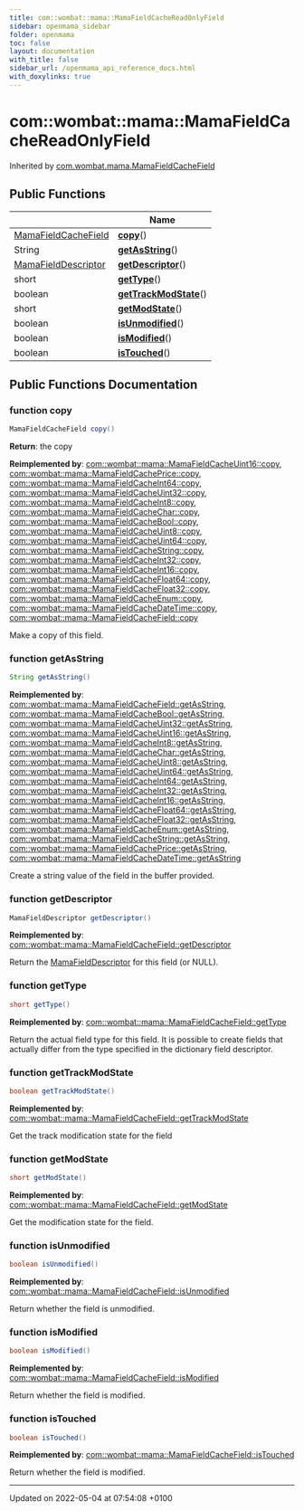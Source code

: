 ```yaml
---
title: com::wombat::mama::MamaFieldCacheReadOnlyField
sidebar: openmama_sidebar
folder: openmama
toc: false
layout: documentation
with_title: false
sidebar_url: /openmama_api_reference_docs.html
with_doxylinks: true
---
```


# com::wombat::mama::MamaFieldCacheReadOnlyField





Inherited by [com.wombat.mama.MamaFieldCacheField](classcom_1_1wombat_1_1mama_1_1MamaFieldCacheField.html)

## Public Functions

|                | Name           |
| -------------- | -------------- |
| [MamaFieldCacheField](classcom_1_1wombat_1_1mama_1_1MamaFieldCacheField.html) | **[copy](interfacecom_1_1wombat_1_1mama_1_1MamaFieldCacheReadOnlyField.html#function-copy)**() |
| String | **[getAsString](interfacecom_1_1wombat_1_1mama_1_1MamaFieldCacheReadOnlyField.html#function-getasstring)**() |
| [MamaFieldDescriptor](classcom_1_1wombat_1_1mama_1_1MamaFieldDescriptor.html) | **[getDescriptor](interfacecom_1_1wombat_1_1mama_1_1MamaFieldCacheReadOnlyField.html#function-getdescriptor)**() |
| short | **[getType](interfacecom_1_1wombat_1_1mama_1_1MamaFieldCacheReadOnlyField.html#function-gettype)**() |
| boolean | **[getTrackModState](interfacecom_1_1wombat_1_1mama_1_1MamaFieldCacheReadOnlyField.html#function-gettrackmodstate)**() |
| short | **[getModState](interfacecom_1_1wombat_1_1mama_1_1MamaFieldCacheReadOnlyField.html#function-getmodstate)**() |
| boolean | **[isUnmodified](interfacecom_1_1wombat_1_1mama_1_1MamaFieldCacheReadOnlyField.html#function-isunmodified)**() |
| boolean | **[isModified](interfacecom_1_1wombat_1_1mama_1_1MamaFieldCacheReadOnlyField.html#function-ismodified)**() |
| boolean | **[isTouched](interfacecom_1_1wombat_1_1mama_1_1MamaFieldCacheReadOnlyField.html#function-istouched)**() |

## Public Functions Documentation

### function copy

```java
MamaFieldCacheField copy()
```


**Return**: the copy 

**Reimplemented by**: [com::wombat::mama::MamaFieldCacheUint16::copy](classcom_1_1wombat_1_1mama_1_1MamaFieldCacheUint16.html#function-copy), [com::wombat::mama::MamaFieldCachePrice::copy](classcom_1_1wombat_1_1mama_1_1MamaFieldCachePrice.html#function-copy), [com::wombat::mama::MamaFieldCacheInt64::copy](classcom_1_1wombat_1_1mama_1_1MamaFieldCacheInt64.html#function-copy), [com::wombat::mama::MamaFieldCacheUint32::copy](classcom_1_1wombat_1_1mama_1_1MamaFieldCacheUint32.html#function-copy), [com::wombat::mama::MamaFieldCacheInt8::copy](classcom_1_1wombat_1_1mama_1_1MamaFieldCacheInt8.html#function-copy), [com::wombat::mama::MamaFieldCacheChar::copy](classcom_1_1wombat_1_1mama_1_1MamaFieldCacheChar.html#function-copy), [com::wombat::mama::MamaFieldCacheBool::copy](classcom_1_1wombat_1_1mama_1_1MamaFieldCacheBool.html#function-copy), [com::wombat::mama::MamaFieldCacheUint8::copy](classcom_1_1wombat_1_1mama_1_1MamaFieldCacheUint8.html#function-copy), [com::wombat::mama::MamaFieldCacheUint64::copy](classcom_1_1wombat_1_1mama_1_1MamaFieldCacheUint64.html#function-copy), [com::wombat::mama::MamaFieldCacheString::copy](classcom_1_1wombat_1_1mama_1_1MamaFieldCacheString.html#function-copy), [com::wombat::mama::MamaFieldCacheInt32::copy](classcom_1_1wombat_1_1mama_1_1MamaFieldCacheInt32.html#function-copy), [com::wombat::mama::MamaFieldCacheInt16::copy](classcom_1_1wombat_1_1mama_1_1MamaFieldCacheInt16.html#function-copy), [com::wombat::mama::MamaFieldCacheFloat64::copy](classcom_1_1wombat_1_1mama_1_1MamaFieldCacheFloat64.html#function-copy), [com::wombat::mama::MamaFieldCacheFloat32::copy](classcom_1_1wombat_1_1mama_1_1MamaFieldCacheFloat32.html#function-copy), [com::wombat::mama::MamaFieldCacheEnum::copy](classcom_1_1wombat_1_1mama_1_1MamaFieldCacheEnum.html#function-copy), [com::wombat::mama::MamaFieldCacheDateTime::copy](classcom_1_1wombat_1_1mama_1_1MamaFieldCacheDateTime.html#function-copy), [com::wombat::mama::MamaFieldCacheField::copy](classcom_1_1wombat_1_1mama_1_1MamaFieldCacheField.html#function-copy)


Make a copy of this field.


### function getAsString

```java
String getAsString()
```


**Reimplemented by**: [com::wombat::mama::MamaFieldCacheField::getAsString](classcom_1_1wombat_1_1mama_1_1MamaFieldCacheField.html#function-getasstring), [com::wombat::mama::MamaFieldCacheBool::getAsString](classcom_1_1wombat_1_1mama_1_1MamaFieldCacheBool.html#function-getasstring), [com::wombat::mama::MamaFieldCacheUint32::getAsString](classcom_1_1wombat_1_1mama_1_1MamaFieldCacheUint32.html#function-getasstring), [com::wombat::mama::MamaFieldCacheUint16::getAsString](classcom_1_1wombat_1_1mama_1_1MamaFieldCacheUint16.html#function-getasstring), [com::wombat::mama::MamaFieldCacheInt8::getAsString](classcom_1_1wombat_1_1mama_1_1MamaFieldCacheInt8.html#function-getasstring), [com::wombat::mama::MamaFieldCacheChar::getAsString](classcom_1_1wombat_1_1mama_1_1MamaFieldCacheChar.html#function-getasstring), [com::wombat::mama::MamaFieldCacheUint8::getAsString](classcom_1_1wombat_1_1mama_1_1MamaFieldCacheUint8.html#function-getasstring), [com::wombat::mama::MamaFieldCacheUint64::getAsString](classcom_1_1wombat_1_1mama_1_1MamaFieldCacheUint64.html#function-getasstring), [com::wombat::mama::MamaFieldCacheInt64::getAsString](classcom_1_1wombat_1_1mama_1_1MamaFieldCacheInt64.html#function-getasstring), [com::wombat::mama::MamaFieldCacheInt32::getAsString](classcom_1_1wombat_1_1mama_1_1MamaFieldCacheInt32.html#function-getasstring), [com::wombat::mama::MamaFieldCacheInt16::getAsString](classcom_1_1wombat_1_1mama_1_1MamaFieldCacheInt16.html#function-getasstring), [com::wombat::mama::MamaFieldCacheFloat64::getAsString](classcom_1_1wombat_1_1mama_1_1MamaFieldCacheFloat64.html#function-getasstring), [com::wombat::mama::MamaFieldCacheFloat32::getAsString](classcom_1_1wombat_1_1mama_1_1MamaFieldCacheFloat32.html#function-getasstring), [com::wombat::mama::MamaFieldCacheEnum::getAsString](classcom_1_1wombat_1_1mama_1_1MamaFieldCacheEnum.html#function-getasstring), [com::wombat::mama::MamaFieldCacheString::getAsString](classcom_1_1wombat_1_1mama_1_1MamaFieldCacheString.html#function-getasstring), [com::wombat::mama::MamaFieldCachePrice::getAsString](classcom_1_1wombat_1_1mama_1_1MamaFieldCachePrice.html#function-getasstring), [com::wombat::mama::MamaFieldCacheDateTime::getAsString](classcom_1_1wombat_1_1mama_1_1MamaFieldCacheDateTime.html#function-getasstring)


Create a string value of the field in the buffer provided. 


### function getDescriptor

```java
MamaFieldDescriptor getDescriptor()
```


**Reimplemented by**: [com::wombat::mama::MamaFieldCacheField::getDescriptor](classcom_1_1wombat_1_1mama_1_1MamaFieldCacheField.html#function-getdescriptor)


Return the [MamaFieldDescriptor](classcom_1_1wombat_1_1mama_1_1MamaFieldDescriptor.html) for this field (or NULL). 


### function getType

```java
short getType()
```


**Reimplemented by**: [com::wombat::mama::MamaFieldCacheField::getType](classcom_1_1wombat_1_1mama_1_1MamaFieldCacheField.html#function-gettype)


Return the actual field type for this field. It is possible to create fields that actually differ from the type specified in the dictionary field descriptor. 


### function getTrackModState

```java
boolean getTrackModState()
```


**Reimplemented by**: [com::wombat::mama::MamaFieldCacheField::getTrackModState](classcom_1_1wombat_1_1mama_1_1MamaFieldCacheField.html#function-gettrackmodstate)


Get the track modification state for the field 


### function getModState

```java
short getModState()
```


**Reimplemented by**: [com::wombat::mama::MamaFieldCacheField::getModState](classcom_1_1wombat_1_1mama_1_1MamaFieldCacheField.html#function-getmodstate)


Get the modification state for the field. 


### function isUnmodified

```java
boolean isUnmodified()
```


**Reimplemented by**: [com::wombat::mama::MamaFieldCacheField::isUnmodified](classcom_1_1wombat_1_1mama_1_1MamaFieldCacheField.html#function-isunmodified)


Return whether the field is unmodified. 


### function isModified

```java
boolean isModified()
```


**Reimplemented by**: [com::wombat::mama::MamaFieldCacheField::isModified](classcom_1_1wombat_1_1mama_1_1MamaFieldCacheField.html#function-ismodified)


Return whether the field is modified. 


### function isTouched

```java
boolean isTouched()
```


**Reimplemented by**: [com::wombat::mama::MamaFieldCacheField::isTouched](classcom_1_1wombat_1_1mama_1_1MamaFieldCacheField.html#function-istouched)


Return whether the field is modified. 


-------------------------------

Updated on 2022-05-04 at 07:54:08 +0100